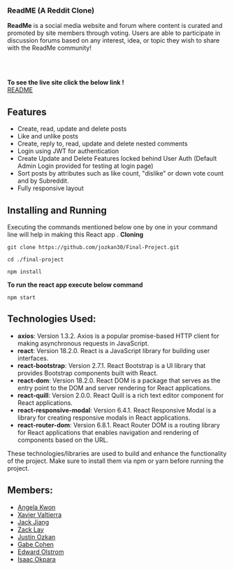 ### ReadME (A Reddit Clone)

**ReadMe** is a social media website and forum where content is  curated and promoted by site members through voting. Users are able to participate in discussion forums based on any interest, idea, or topic they wish to share with the ReadMe community! 

<br/>
<br/>

**To see the live site click the below link !**
<br/>
[README](https://read-me-deploy.netlify.app/)

## Features
- Create, read, update and delete posts
- Like and unlike posts
- Create, reply to, read, update and delete nested comments
- Login using JWT for authentication
- Create Update and Delete Features locked behind User Auth (Default Admin Login provided for testing at login page)
- Sort posts by attributes such as like count, "dislike" or down vote count and by Subreddit.
- Fully responsive layout


## Installing and Running

Executing the commands mentioned below one by one in your command line will help in making this React app .
**Cloning**

```
git clone https://github.com/jozkan30/Final-Project.git

```

```
cd ./final-project
```

```
npm install
```

**To run the react app execute below command**

```
npm start
```

## Technologies Used:
- **axios**: Version 1.3.2. Axios is a popular promise-based HTTP client for making asynchronous requests in JavaScript.
- **react**: Version 18.2.0. React is a JavaScript library for building user interfaces.
- **react-bootstrap**: Version 2.7.1. React Bootstrap is a UI library that provides Bootstrap components built with React.
- **react-dom**: Version 18.2.0. React DOM is a package that serves as the entry point to the DOM and server rendering for React applications.
- **react-quill**: Version 2.0.0. React Quill is a rich text editor component for React applications.
- **react-responsive-modal**: Version 6.4.1. React Responsive Modal is a library for creating responsive modals in React applications.
- **react-router-dom**: Version 6.8.1. React Router DOM is a routing library for React applications that enables navigation and rendering of components based on the URL.

These technologies/libraries are used to build and enhance the functionality of the project. Make sure to install them via npm or yarn before running the project.


## Members:
- [Angela Kwon](https://github.com/kwonangela)
- [Xavier Valtierra](https://github.com/ValtierraXavier)
- [Jack Jiang](https://github.com/jjiang9888)
- [Zack Lay](https://github.com/layz1008)
- [Justin Ozkan](https://github.com/jozkan30)
- [Gabe Cohen](https://github.com/manse99)
- [Edward Olstrom](https://github.com/olstromej)
- [Isaac Okpara](https://github.com/IsaacStyle)
